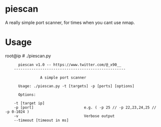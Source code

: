 # piescan

A really simple port scanner, for times when you cant use nmap.

# Usage

root@ip # ./piescan.py 

          piescan v1.0 -- https://www.twitter.com/@_x90__
        ---------------------------------------------------

                    A simple port scanner

          Usage: ./piescan.py -t [targets] -p [ports] [options]

          Options:

        -t [target ip]
        -p [port]                       e.g. ( -p 25 // -p 22,23,24,25 // -p 0-1024 )
        -v                              Verbose output
        --timeout [timeout in ms]


